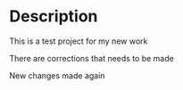 # Description

This is a test project for my new work

There are corrections that needs to be made

New changes made again

